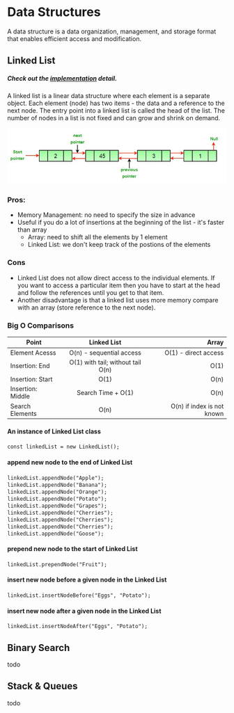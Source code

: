 # Data Structures
A data structure is a data organization, management, and storage format that enables efficient access and modification.


## Linked List
##### Check out the [implementation](src/implementation/LinkedList.js) detail.
A linked list is a linear data structure where each element is a separate object. Each element (node) has two items - the data and a reference to the next node. The entry point into a linked list is called the head of the list. The number of nodes in a list is not fixed and can grow and shrink on demand. 

<p align="center">
  <img src="src/assets/linked-list.jpg" />
</p>

### Pros:
- Memory Management: no need to specify the size in advance
- Useful if you do a lot of insertions at the beginning of the list - it's faster than array
  - Array: need to shift all the elements by 1 element
  - Linked List: we don't keep track of the postions of the elements

### Cons
- Linked List does not allow direct access to the individual elements. If you want to access a particular item then you have to start at the head and follow the references until you get to that item.
- Another disadvantage is that a linked list uses more memory compare with an array (store reference to the next node).

### Big O Comparisons
| Point             |            Linked List            |                      Array |
| ----------------- | :-------------------------------: | -------------------------: |
| Element Acesss    |     O(n) - sequential access      |       O(1) - direct access |
| Insertion: End    | O(1) with tail; without tail O(n) |                       O(1) |
| Insertion: Start  |               O(1)                |                       O(n) |
| Insertion: Middle |        Search Time + O(1)         |                       O(n) |
| Search Elements   |               O(n)                | O(n) if index is not known |


#### An instance of Linked List class
```
const linkedList = new LinkedList();
```

#### append new node to the end of Linked List
```
linkedList.appendNode("Apple");
linkedList.appendNode("Banana");
linkedList.appendNode("Orange");
linkedList.appendNode("Potato");
linkedList.appendNode("Grapes");
linkedList.appendNode("Cherries");
linkedList.appendNode("Cherries");
linkedList.appendNode("Cherries");
linkedList.appendNode("Goose");
```

#### prepend new node to the start of Linked List
```
linkedList.prependNode("Fruit");
```

#### insert new node before a given node in the Linked List
```
linkedList.insertNodeBefore("Eggs", "Potato");
```

#### insert new node after a given node in the Linked List
```
linkedList.insertNodeAfter("Eggs", "Potato");
```


## Binary Search
todo


## Stack & Queues
todo
